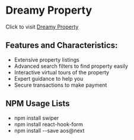 # Dreamy Property

Click to visit [Dreamy Property](https://ph-assignment-9-253ac.web.app/)


## Features and Characteristics:
- Extensive property listings
- Advanced search filters to find property easily
- Interactive virtual tours of the property
- Expert guidance to help you
- Secure transactions to make payment


## NPM Usage Lists

- npm install swiper 
- npm install react-hook-form
- npm install --save aos@next